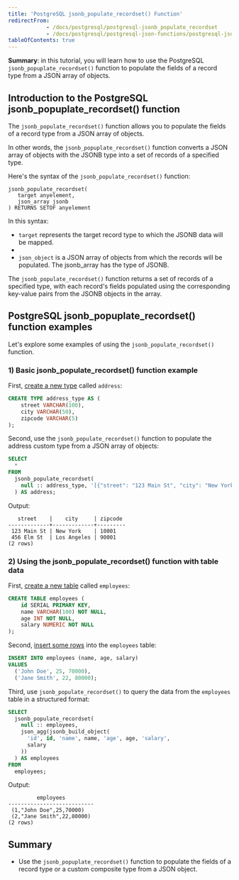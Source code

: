 ```yaml
---
title: 'PostgreSQL jsonb_populate_recordset() Function'
redirectFrom:
            - /docs/postgresql/postgresql-jsonb_populate_recordset 
            - /docs/postgresql/postgresql-json-functions/postgresql-jsonb_populate_recordset
tableOfContents: true
---
```



**Summary**: in this tutorial, you will learn how to use the PostgreSQL `jsonb_popuplate_recordset()` function to populate the fields of a record type from a JSON array of objects.

## Introduction to the PostgreSQL jsonb_popuplate_recordset() function

The `jsonb_populate_recordset()` function allows you to populate the fields of a record type from a JSON array of objects.

In other words, the `jsonb_popuplate_recordset()` function converts a JSON array of objects with the JSONB type into a set of records of a specified type.

Here's the syntax of the `jsonb_populate_recordset()` function:

```
jsonb_populate_recordset(
   target anyelement,
   json_array jsonb
) RETURNS SETOF anyelement
```

In this syntax:

- `target` represents the target record type to which the JSONB data will be mapped.
-
- `json_object` is a JSON array of objects from which the records will be populated. The jsonb_array has the type of JSONB.

The `jsonb_populate_recordset()` function returns a set of records of a specified type, with each record's fields populated using the corresponding key-value pairs from the JSONB objects in the array.

## PostgreSQL jsonb_popuplate_recordset() function examples

Let's explore some examples of using the `jsonb_populate_recordset()` function.

### 1) Basic jsonb_populate_recordset() function example

First, [create a new type](/docs/postgresql/postgresql-user-defined-data-types) called `address`:

```sql
CREATE TYPE address_type AS (
    street VARCHAR(100),
    city VARCHAR(50),
    zipcode VARCHAR(5)
);
```

Second, use the `jsonb_populate_recordset()` function to populate the address custom type from a JSON array of objects:

```sql
SELECT
  *
FROM
  jsonb_populate_recordset(
    null :: address_type, '[{"street": "123 Main St", "city": "New York", "zipcode": "10001"}, {"street": "456 Elm St", "city": "Los Angeles", "zipcode": "90001"}]' :: jsonb
  ) AS address;
```

Output:

```
   street    |    city     | zipcode
-------------+-------------+---------
 123 Main St | New York    | 10001
 456 Elm St  | Los Angeles | 90001
(2 rows)
```

### 2) Using the jsonb_populate_recordset() function with table data

First, [create a new table](/docs/postgresql/postgresql-create-table) called `employees`:

```sql
CREATE TABLE employees (
    id SERIAL PRIMARY KEY,
    name VARCHAR(100) NOT NULL,
    age INT NOT NULL,
    salary NUMERIC NOT NULL
);
```

Second, [insert some rows](/docs/postgresql/postgresql-insert-multiple-rows) into the `employees` table:

```sql
INSERT INTO employees (name, age, salary)
VALUES
  ('John Doe', 25, 70000),
  ('Jane Smith', 22, 80000);
```

Third, use `jsonb_populate_recordset()` to query the data from the `employees` table in a structured format:

```sql
SELECT
  jsonb_populate_recordset(
    null :: employees,
    json_agg(jsonb_build_object(
      'id', id, 'name', name, 'age', age, 'salary',
      salary
    ))
  ) AS employees
FROM
  employees;
```

Output:

```
         employees
---------------------------
 (1,"John Doe",25,70000)
 (2,"Jane Smith",22,80000)
(2 rows)
```

## Summary

- Use the `jsonb_popuplate_recordset()` function to populate the fields of a record type or a custom composite type from a JSON object.
